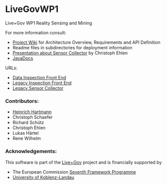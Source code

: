 LiveGovWP1
==========

Live+Gov WP1 Reality Sensing and Mining

For more information consult:
* [Project Wiki](https://github.com/HeinrichHartmann/LiveGovWP1/wiki) for Architecture Overview, Requirements and API Definition
* Readme files in subdirectories for deployment information
* [Presentation about Sensor Collector](http://heinrichhartmann.github.io/LiveGovWP1/) by Christoph Ehlen
* [JavaDocs](http://heinrichhartmann.github.io/LiveGovWP1/docs/DocMobile/)

URLs:
* [Data Inspection Front End](http://141.26.71.84:3000/)
* [Legacy Inspection Front End](http://mobile-sensing.west.uni-koblenz.de:3000/)
* [Legacy Sensor Collector](http://mobile-sensing.west.uni-koblenz.de/)


### Contributors:
* [Heinrich Hartmann](https://github.com/HeinrichHartmann)
* Christoph Schaefer
* Richard Schütz
* Christoph Ehlen
* Lukas Härtel
* Rene Wilhelm

### Acknowledgements:
This software is part of the [Live+Gov](http://liveandgov.eu) project and is financially supported by
* The European Commission [Seventh Framework Programme](http://cordis.europa.eu/fp7/home_en.html)
* [University of Koblenz-Landau](http://www.uni-koblenz-landau.de/)
